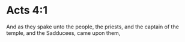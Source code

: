 # Acts 4:1

And as they spake unto the people, the priests, and the captain of the temple, and the Sadducees, came upon them,